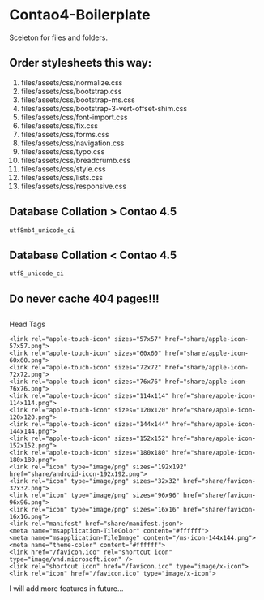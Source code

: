 # Contao4-Boilerplate
Sceleton for files and folders.


## Order stylesheets this way:
1. files/assets/css/normalize.css
2. files/assets/css/bootstrap.css 
3. files/assets/css/bootstrap-ms.css
4. files/assets/css/bootstrap-3-vert-offset-shim.css
5. files/assets/css/font-import.css
6. files/assets/css/fix.css
7. files/assets/css/forms.css
8. files/assets/css/navigation.css
9. files/assets/css/typo.css
10. files/assets/css/breadcrumb.css
11. files/assets/css/style.css
12. files/assets/css/lists.css
13. files/assets/css/responsive.css

## Database Collation > Contao 4.5
`utf8mb4_unicode_ci`
## Database Collation < Contao 4.5
`utf8_unicode_ci`

## Do never cache 404 pages!!!

##
Head Tags
```
<link rel="apple-touch-icon" sizes="57x57" href="share/apple-icon-57x57.png">
<link rel="apple-touch-icon" sizes="60x60" href="share/apple-icon-60x60.png">
<link rel="apple-touch-icon" sizes="72x72" href="share/apple-icon-72x72.png">
<link rel="apple-touch-icon" sizes="76x76" href="share/apple-icon-76x76.png">
<link rel="apple-touch-icon" sizes="114x114" href="share/apple-icon-114x114.png">
<link rel="apple-touch-icon" sizes="120x120" href="share/apple-icon-120x120.png">
<link rel="apple-touch-icon" sizes="144x144" href="share/apple-icon-144x144.png">
<link rel="apple-touch-icon" sizes="152x152" href="share/apple-icon-152x152.png">
<link rel="apple-touch-icon" sizes="180x180" href="share/apple-icon-180x180.png">
<link rel="icon" type="image/png" sizes="192x192"  href="share/android-icon-192x192.png">
<link rel="icon" type="image/png" sizes="32x32" href="share/favicon-32x32.png">
<link rel="icon" type="image/png" sizes="96x96" href="share/favicon-96x96.png">
<link rel="icon" type="image/png" sizes="16x16" href="share/favicon-16x16.png">
<link rel="manifest" href="share/manifest.json">
<meta name="msapplication-TileColor" content="#ffffff">
<meta name="msapplication-TileImage" content="/ms-icon-144x144.png">
<meta name="theme-color" content="#ffffff">
<link href="/favicon.ico" rel="shortcut icon" type="image/vnd.microsoft.icon" />
<link rel="shortcut icon" href="/favicon.ico" type="image/x-icon">
<link rel="icon" href="/favicon.ico" type="image/x-icon">
```

I will add more features in future...
